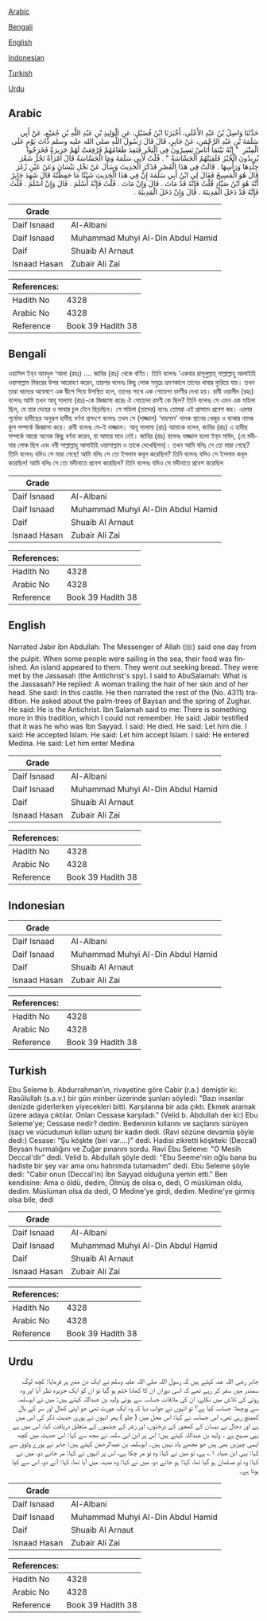 [Arabic](#arabic)

[Bengali](#bengali)

[English](#english)

[Indonesian](#indonesian)

[Turkish](#turkish)

[Urdu](#urdu)

## Arabic


<div dir="rtl" lang="ar" style={{fontSize:'larger',backgroundColor:'#f8f9fa',padding:20}}>
حَدَّثَنَا وَاصِلُ بْنُ عَبْدِ الأَعْلَى، أَخْبَرَنَا ابْنُ فُضَيْلٍ، عَنِ الْوَلِيدِ بْنِ عَبْدِ اللَّهِ بْنِ جُمَيْعٍ، عَنْ أَبِي سَلَمَةَ بْنِ عَبْدِ الرَّحْمَنِ، عَنْ جَابِرٍ، قَالَ قَالَ رَسُولُ اللَّهِ صلى الله عليه وسلم ذَاتَ يَوْمٍ عَلَى الْمِنْبَرِ ‏ "‏ إِنَّهُ بَيْنَمَا أُنَاسٌ يَسِيرُونَ فِي الْبَحْرِ فَنَفِدَ طَعَامُهُمْ فَرُفِعَتْ لَهُمْ جَزِيرَةٌ فَخَرَجُوا يُرِيدُونَ الْخُبْزَ فَلَقِيَتْهُمُ الْجَسَّاسَةُ ‏"‏ ‏.‏ قُلْتُ لأَبِي سَلَمَةَ وَمَا الْجَسَّاسَةُ قَالَ امْرَأَةٌ تَجُرُّ شَعْرَ جِلْدِهَا وَرَأْسِهَا ‏.‏ قَالَتْ فِي هَذَا الْقَصْرِ فَذَكَرَ الْحَدِيثَ وَسَأَلَ عَنْ نَخْلِ بَيْسَانَ وَعَنْ عَيْنِ زُغَرَ قَالَ هُوَ الْمَسِيحُ فَقَالَ لِي ابْنُ أَبِي سَلَمَةَ إِنَّ فِي هَذَا الْحَدِيثِ شَيْئًا مَا حَفِظْتُهُ قَالَ شَهِدَ جَابِرٌ أَنَّهُ هُوَ ابْنُ صَيَّادٍ قُلْتُ فَإِنَّهُ قَدْ مَاتَ ‏.‏ قَالَ وَإِنْ مَاتَ ‏.‏ قُلْتُ فَإِنَّهُ أَسْلَمَ ‏.‏ قَالَ وَإِنْ أَسْلَمَ ‏.‏ قُلْتُ فَإِنَّهُ قَدْ دَخَلَ الْمَدِينَةَ ‏.‏ قَالَ وَإِنْ دَخَلَ الْمَدِينَةَ ‏.‏
</div>
<div style={{backgroundColor:'#f8f9fa',padding:20, marginBottom: 10}}><table> <thead> <tr> <th>Grade</th> <th></th> </tr> </thead> <tbody> <tr><td>Daif Isnaad</td><td>Al-Albani</td></tr><tr><td>Daif Isnaad</td><td>Muhammad Muhyi Al-Din Abdul Hamid</td></tr><tr><td>Daif</td><td>Shuaib Al Arnaut</td></tr><tr><td>Isnaad Hasan</td><td>Zubair Ali Zai</td></tr></tbody></table><table> <thead> <tr> <th>References:</th> <th></th> </tr> </thead> <tbody><tr><td>Hadith No</td><td>4328</td></tr><tr><td>Arabic No</td><td>4328</td></tr><tr><td>Reference</td><td>Book 39 Hadith 38</td></tr></tbody></table></div>

## Bengali


<div dir="ltr" lang="bn" style={{fontSize:'larger',backgroundColor:'#f8f9fa',padding:20}}>
ওয়াসিল ইব্‌ন আবদুল ‘আলা (রহঃ) .... জাবির (রাঃ) থেকে বর্ণিত। তিনি বলেনঃ ‘একবার রাসূলুল্লাহ্‌ সাল্লাল্লাহু আলাইহি ওয়াসাল্লাম মিম্বরের উপর আরোহণ করেন, তারপর বলেনঃ কিছু লোক সমুদ্রে ভ্রমণকালে তাদের খাবার ফুরিয়ে যায়। তখন তারা খাদ্যের অন্বেষণে এক দ্বীপে গিয়ে উপস্থিত হলে, তাদের সাথে এক গোয়েন্দা রমণীর দেখা হয়। রাবী ওয়ালীদ (রহঃ) বলেনঃ আমি তখন আবূ সালামা (রাঃ)-কে জিজ্ঞাসা করেঃ ঐ গোয়েন্দা রমণী কে ছিল? তিনি বলেনঃ সে এমন এক মহিলা ছিল, যে তার দেহের ও মাথার চুল টেনে ছিড়ছিল। সে মহিলা (তাদের) বলেঃ তোমরা এই প্রাসাদে প্রবেশ কর। এরপর পূর্বোক্ত হাদীছের অনুরূপ হাদীছ বর্ণনা প্রসংগে বলেনঃ তখন সে (দাজ্জাল) ‘বায়সান’ নামক স্থানের খেজুর ও যাআর নামক কুপ সম্পর্কে জিজ্ঞাসা করে। রাবী বলেনঃ সে-ই দাজ্জাল। আবূ সালামা (রাঃ) আমাকে বলেন, জাবির (রাঃ) এ হাদীছ সম্পর্কে আরো অনেক কিছু বর্ণনা করেন, যা আমার মনে নেই। জাবির (রাঃ) বলেনঃ দাজ্জাল হলো ইব্‌ন সাঈদ, (যে মদীনার লোক ছিল এবং নবী সাল্লাল্লাহু আলাইহি ওয়াসাল্লাম ও তাকে দেখেছিলন)। তখন আমি বলিঃ সে তো মারা গেছে? তিনি বলেনঃ যদিও সে মারা গেছে! আমি বলিঃ সে তো ইসলাম কবূল করেছিল? তিনি বলেনঃ যদিও সে ইসলাম কবূল করেছিল! আমি বলিঃ সে তো মদীনাতে প্রবেশ করেছিল? তিনি বলেনঃ যদিও সে মদীনাতে প্রবেশ করেছিল
</div>
<div style={{backgroundColor:'#f8f9fa',padding:20, marginBottom: 10}}><table> <thead> <tr> <th>Grade</th> <th></th> </tr> </thead> <tbody> <tr><td>Daif Isnaad</td><td>Al-Albani</td></tr><tr><td>Daif Isnaad</td><td>Muhammad Muhyi Al-Din Abdul Hamid</td></tr><tr><td>Daif</td><td>Shuaib Al Arnaut</td></tr><tr><td>Isnaad Hasan</td><td>Zubair Ali Zai</td></tr></tbody></table><table> <thead> <tr> <th>References:</th> <th></th> </tr> </thead> <tbody><tr><td>Hadith No</td><td>4328</td></tr><tr><td>Arabic No</td><td>4328</td></tr><tr><td>Reference</td><td>Book 39 Hadith 38</td></tr></tbody></table></div>

## English


<div dir="ltr" lang="en" style={{fontSize:'larger',backgroundColor:'#f8f9fa',padding:20}}>
Narrated Jabir ibn Abdullah: The Messenger of Allah (ﷺ) said one day from the pulpit: When some people were sailing in the sea, their food was finished. An island appeared to them. They went out seeking bread. They were met by the Jassasah (the Antichrist's spy). I said to AbuSalamah: What is the Jassasah? He replied: A woman trailing the hair of her skin and of her head. She said: In this castle. He then narrated the rest of the (No. 4311) tradition. He asked about the palm-trees of Baysan and the spring of Zughar. He said: He is the Antichrist. Ibn Salamah said to me: There is something more in this tradition, which I could not remember. He said: Jabir testified that it was he who was Ibn Sayyad. I said: He died. He said: Let him die. I said: He accepted Islam. He said: Let him accept Islam. I said: He entered Medina. He said: Let him enter Medina
</div>
<div style={{backgroundColor:'#f8f9fa',padding:20, marginBottom: 10}}><table> <thead> <tr> <th>Grade</th> <th></th> </tr> </thead> <tbody> <tr><td>Daif Isnaad</td><td>Al-Albani</td></tr><tr><td>Daif Isnaad</td><td>Muhammad Muhyi Al-Din Abdul Hamid</td></tr><tr><td>Daif</td><td>Shuaib Al Arnaut</td></tr><tr><td>Isnaad Hasan</td><td>Zubair Ali Zai</td></tr></tbody></table><table> <thead> <tr> <th>References:</th> <th></th> </tr> </thead> <tbody><tr><td>Hadith No</td><td>4328</td></tr><tr><td>Arabic No</td><td>4328</td></tr><tr><td>Reference</td><td>Book 39 Hadith 38</td></tr></tbody></table></div>

## Indonesian


<div dir="ltr" lang="id" style={{fontSize:'larger',backgroundColor:'#f8f9fa',padding:20}}>

</div>
<div style={{backgroundColor:'#f8f9fa',padding:20, marginBottom: 10}}><table> <thead> <tr> <th>Grade</th> <th></th> </tr> </thead> <tbody> <tr><td>Daif Isnaad</td><td>Al-Albani</td></tr><tr><td>Daif Isnaad</td><td>Muhammad Muhyi Al-Din Abdul Hamid</td></tr><tr><td>Daif</td><td>Shuaib Al Arnaut</td></tr><tr><td>Isnaad Hasan</td><td>Zubair Ali Zai</td></tr></tbody></table><table> <thead> <tr> <th>References:</th> <th></th> </tr> </thead> <tbody><tr><td>Hadith No</td><td>4328</td></tr><tr><td>Arabic No</td><td>4328</td></tr><tr><td>Reference</td><td>Book 39 Hadith 38</td></tr></tbody></table></div>

## Turkish


<div dir="ltr" lang="tr" style={{fontSize:'larger',backgroundColor:'#f8f9fa',padding:20}}>
Ebu Seleme b. Abdurrahman’ın, rivayetine göre Cabir (r.a.) demiştir ki: Rasûlullah (s.a.v.) bir gün minber üzerinde şunları söyledi: "Bazı insanlar denizde giderlerken yiyecekleri bitti. Karşılarına bir ada çıktı. Ekmek aramak üzere adaya çıktılar. Onları Cessase karşıladı." (Velid b. Abdullah der ki:) Ebu Seleme'ye; Cessase nedir? dedim. Bedeninin kıllarını ve saçlarını sürüyen (saçı ve vücudunun kılları uzun) bir kadın dedi. (Ravi sözüne devamla şöyle dedi:) Cesase: "Şu köşkte (biri var....)" dedi. Hadisi zikretti köşkteki (Deccal) Beysan hurmalığını ve Zuğar pınarını sordu. Ravi Ebu Seleme: "O Mesih Deccal'dir" dedi. Velid b. Abdullah şöyle dedi: "Ebu Seeme'nin oğlu bana bu hadiste bir şey var ama onu hatırımda tutamadım" dedi. Ebu Seleme şöyle dedi: "Cabir onun (Deccal'in) İbn Sayyad olduğuna yemin etti." Ben kendisine: Ama o öldü, dedim; Ölmüş de olsa o, dedi, O müslüman oldu, dedim. Müslüman olsa da dedi, O Medine'ye girdi, dedim. Medine'ye girmiş olsa bile, dedi
</div>
<div style={{backgroundColor:'#f8f9fa',padding:20, marginBottom: 10}}><table> <thead> <tr> <th>Grade</th> <th></th> </tr> </thead> <tbody> <tr><td>Daif Isnaad</td><td>Al-Albani</td></tr><tr><td>Daif Isnaad</td><td>Muhammad Muhyi Al-Din Abdul Hamid</td></tr><tr><td>Daif</td><td>Shuaib Al Arnaut</td></tr><tr><td>Isnaad Hasan</td><td>Zubair Ali Zai</td></tr></tbody></table><table> <thead> <tr> <th>References:</th> <th></th> </tr> </thead> <tbody><tr><td>Hadith No</td><td>4328</td></tr><tr><td>Arabic No</td><td>4328</td></tr><tr><td>Reference</td><td>Book 39 Hadith 38</td></tr></tbody></table></div>

## Urdu


<div dir="rtl" lang="ur" style={{fontSize:'larger',backgroundColor:'#f8f9fa',padding:20}}>
جابر رضی اللہ عنہ کہتے ہیں کہ رسول اللہ صلی اللہ علیہ وسلم نے ایک دن منبر پر فرمایا: کچھ لوگ سمندر میں سفر کر رہے تھے کہ اسی دوران ان کا کھانا ختم ہو گیا تو ان کو ایک جزیرہ نظر آیا اور وہ روٹی کی تلاش میں نکلے، ان کی ملاقات جساسہ سے ہوئی ولید بن عبداللہ کہتے ہیں: میں نے ابوسلمہ سے پوچھا: جساسہ کیا ہے؟ تو انہوں نے جواب دیا کہ وہ ایک عورت تھی جو اپنی کھال اور سر کے بال کھینچ رہی تھی، اس جساسہ نے کہا: اس محل میں ( چلو ) پھر انہوں نے پوری حدیث ذکر کی اس میں ہے اور دجال نے بیسان کے کھجور کے درختوں، اور زغر کے چشموں کے متعلق دریافت کیا، اس میں ہے یہی مسیح ہے ۔ ولید بن عبداللہ کہتے ہیں: اس پر ابن ابی سلمہ نے مجھ سے کہا: اس حدیث میں کچھ ایسی چیزیں بھی ہیں جو مجھے یاد نہیں ہیں۔ ابوسلمہ بن عبدالرحمٰن کہتے ہیں: جابر نے پورے وثوق سے کہا: یہی ابن صیاد ۱؎ ہے، تو میں نے کہا: وہ تو مر چکا ہے، اس پر انہوں نے کہا: مر جانے دو، میں نے کہا: وہ تو مسلمان ہو گیا تھا، کہا: ہو جانے دو، میں نے کہا: وہ مدینہ میں آیا تھا، کہا: آنے دو، اس سے کیا ہوتا ہے۔
</div>
<div style={{backgroundColor:'#f8f9fa',padding:20, marginBottom: 10}}><table> <thead> <tr> <th>Grade</th> <th></th> </tr> </thead> <tbody> <tr><td>Daif Isnaad</td><td>Al-Albani</td></tr><tr><td>Daif Isnaad</td><td>Muhammad Muhyi Al-Din Abdul Hamid</td></tr><tr><td>Daif</td><td>Shuaib Al Arnaut</td></tr><tr><td>Isnaad Hasan</td><td>Zubair Ali Zai</td></tr></tbody></table><table> <thead> <tr> <th>References:</th> <th></th> </tr> </thead> <tbody><tr><td>Hadith No</td><td>4328</td></tr><tr><td>Arabic No</td><td>4328</td></tr><tr><td>Reference</td><td>Book 39 Hadith 38</td></tr></tbody></table></div>